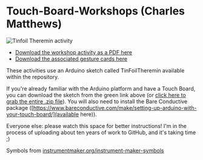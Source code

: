 # Touch-Board-Workshops (Charles Matthews)

![Tinfoil Theremin activity](TinFoilThereminWorkshop.png)

- [Download the workshop activity as a PDF here](TinFoilThereminWorkshop.pdf)
- [Download the associated gesture cards here](TouchBoardCards.pdf)

These activities use an Arduino sketch called TinFoilTheremin available within the repository.

If you're already familiar with the Arduino platform and have a Touch Board, you can download the sketch from the green link above (or [click here to grab the entire .zip file](https://github.com/matthewscharles/Touch-Board-Workshops/archive/master.zip)).  You will also need to install the Bare Conductive package ([https://www.bareconductive.com/make/setting-up-arduino-with-your-touch-board/](available here)).

Everyone else: please watch this space for better instructions! I'm in the process of uploading about ten years of work to GitHub, and it's taking time ;)

Symbols from [instrumentmaker.org/instrument-maker-symbols](http://instrumentmaker.org/instrument-maker-symbols/)
